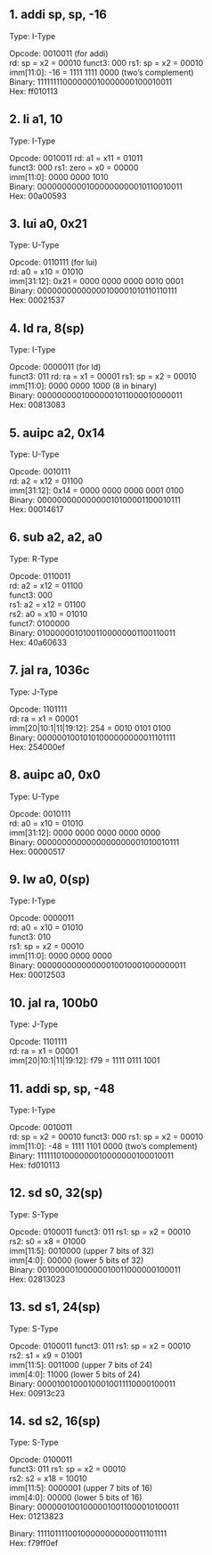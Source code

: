 ## 1. addi sp, sp, -16  
Type: I-Type

Opcode: 0010011 (for addi)  
rd: sp = x2 = 00010 
funct3: 000 
rs1: sp = x2 = 00010    
imm[11:0]: -16 = 1111 1111 0000 (two’s complement)  
Binary: 11111111000000010000000100010011    
Hex: ff010113   


## 2. li a1, 10
Type: I-Type

Opcode: 0010011 
rd: a1 = x11 = 01011    
funct3: 000 
rs1: zero = x0 = 00000  
imm[11:0]: 0000 0000 1010   
Binary: 00000000001000000000010110010011    
Hex: 00a00593   


## 3. lui a0, 0x21    
Type: U-Type

Opcode: 0110111 (for lui)   
rd: a0 = x10 = 01010    
imm[31:12]: 0x21 = 0000 0000 0000 0010 0001   
Binary: 00000000000000100001010110110111    
Hex: 00021537   


## 4. ld ra, 8(sp)
Type: I-Type

Opcode: 0000011 (for ld)    
funct3: 011 
rd: ra = x1 = 00001 
rs1: sp = x2 = 00010    
imm[11:0]: 0000 0000 1000 (8 in binary)   
Binary: 00000000010000001011000010000011    
Hex: 00813083   


## 5. auipc a2, 0x14
Type: U-Type

Opcode: 0010111  
rd: a2 = x12 = 01100  
imm[31:12]: 0x14 = 0000 0000 0000 0001 0100  
Binary: 00000000000000010100001100010111  
Hex: 00014617  


## 6. sub a2, a2, a0
Type: R-Type

Opcode: 0110011  
rd: a2 = x12 = 01100  
funct3: 000  
rs1: a2 = x12 = 01100  
rs2: a0 = x10 = 01010  
funct7: 0100000  
Binary: 01000000101001100000001100110011  
Hex: 40a60633  

## 7. jal ra, 1036c <memset>
Type: J-Type

Opcode: 1101111  
rd: ra = x1 = 00001  
imm[20|10:1|11|19:12]: 254 = 0010 0101 0100  
Binary: 00000010010101000000000011101111  
Hex: 254000ef  


## 8. auipc a0, 0x0
Type: U-Type

Opcode: 0010111  
rd: a0 = x10 = 01010  
imm[31:12]: 0000 0000 0000 0000 0000  
Binary: 0000000000000000000001010010111  
Hex: 00000517  


## 9. lw a0, 0(sp)
Type: I-Type

Opcode: 0000011  
rd: a0 = x10 = 01010  
funct3: 010  
rs1: sp = x2 = 00010  
imm[11:0]: 0000 0000 0000  
Binary: 00000000000000010010001000000011  
Hex: 00012503  


## 10. jal ra, 100b0 <main>
Type: J-Type

Opcode: 1101111  
rd: ra = x1 = 00001  
imm[20|10:1|11|19:12]: f79 = 1111 0111 1001  


## 11. addi sp, sp, -48
Type: I-Type

Opcode: 0010011     
rd: sp = x2 = 00010 
funct3: 000 
rs1: sp = x2 = 00010    
imm[11:0]: -48 = 1111 1101 0000 (two’s complement)  
Binary: 11111101000000010000000100010011    
Hex: fd010113   


## 12. sd s0, 32(sp)
Type: S-Type

Opcode: 0100011 
funct3: 011 
rs1: sp = x2 = 00010    
rs2: s0 = x8 = 01000    
imm[11:5]: 0010000 (upper 7 bits of 32)   
imm[4:0]: 00000 (lower 5 bits of 32)    
Binary: 00100000100000010011000000100011    
Hex: 02813023   


## 13. sd s1, 24(sp)
Type: S-Type

Opcode: 0100011 
funct3: 011 
rs1: sp = x2 = 00010    
rs2: s1 = x9 = 01001    
imm[11:5]: 0011000 (upper 7 bits of 24)   
imm[4:0]: 11000 (lower 5 bits of 24)    
Binary: 00001001000100010011110000100011    
Hex: 00913c23   


## 14. sd s2, 16(sp)
Type: S-Type

Opcode: 0100011    
funct3: 011 
rs1: sp = x2 = 00010    
rs2: s2 = x18 = 10010   
imm[11:5]: 0000001 (upper 7 bits of 16)   
imm[4:0]: 00000 (lower 5 bits of 16)    
Binary: 00000010010000010011000010100011    
Hex: 01213823   

Binary: 11110111100100000000000011101111  
Hex: f79ff0ef  
